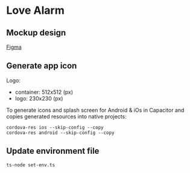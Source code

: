 # Love Alarm

## Mockup design

[Figma](https://www.figma.com/file/MpLE0uUrm6rMZtFCVdK4jb/LoveAlarm?node-id=0%3A1)

## Generate app icon

Logo:
  - container: 512x512 (px)
  - logo: 230x230 (px)

To generate icons and splash screen for Android & iOs in Capacitor and copies generated resources into native projects:

```
cordova-res ios --skip-config --copy
cordova-res android --skip-config --copy
```

## Update environment file

```
ts-node set-env.ts
```